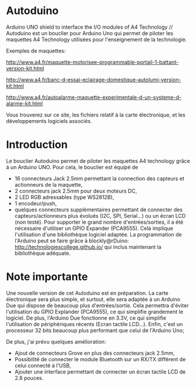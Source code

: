 # Autoduino

Arduino UNO shield to interface the I/O modules of A4 Technology // Autoduino est un bouclier pour Arduino Uno qui permet de piloter les maquettes A4 Technology utilisées pour l'enseignement de la technologie.


Exemples de maquettes:


http://www.a4.fr/maquette-motorisee-programmable-portail-1-battant-version-kit.html


http://www.a4.fr/banc-d-essai-eclairage-domestique-autolumi-version-kit.html


http://www.a4.fr/autoalarme-maquette-experimentale-d-un-systeme-d-alarme-kit.html



Vous trouverez sur ce site, les fichiers relatif à la carte électronique, et les développements logiciels associés.

# Introduction
Le bouclier Autoduino permet de piloter les maquettes A4 technology grâce à un Arduino UNO. Pour cela, le bouclier est équipé de 
- 16 connecteurs Jack 2.5mm permettant la connection des capteurs et actionneurs de la maquette,
- 2 connecteurs jack 2.5mm pour deux moteurs DC,
- 2 LED RGB adressables (type WS2812B),
- 1 encodeur/push,
- quelques connecteurs supplémentaires permettant de connecter des capteurs/actionneurs plus évolués (I2C, SPI, Serial...) ou un écran LCD (non testé).
Pour supporter le grand nombre d'entrées/sorties, il a été nécessaire d'utiliser un GPIO Expander (PCA9555). Celà implique l'utilisation d'une bibliothèque logiciel adaptée.
La programmation de l'Arduino peut se faire grâce à blockly@rDuino: http://technologiescollege.github.io/ qui inclus maintenant la bibliothèque adéquate.

# Note importante
Une nouvelle version de cet Autoduino est en préparation. La carte électronique sera plus simple, et surtout, elle sera adaptée à un Arduino Due qui dispose de beaucoup plus d'entrées/sortie. Cela permettra d'éviter l'utilisation du GPIO Explander (PCA9555), ce qui simplifie grandement le logiciel.
De plus, l'Arduino Due fonctionne en 3.3V, ce qui simplifie l'utilisation de périphériques récents (Ecran tactile LCD...).
Enfin, c'est un processeur 32 bits beaucoup plus performant que celui de l'Arduino Uno;

De plus, j'ai prévu quelques amélioration:
- Ajout de connecteurs Grove en plus des connecteurs jack 2.5mm,
- Possibilité de connecter le module Bluetooth sur un RX/TX différent de celui connecté à l'USB,
- Ajouter une interface permettant de connecter un écran tactile LCD de 2.8 pouces.
